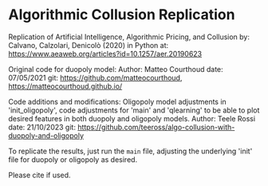 # Algorithmic Collusion Replication

Replication of Artificial Intelligence, Algorithmic Pricing, and Collusion
    by: Calvano, Calzolari, Denicolò (2020) in Python
    at: https://www.aeaweb.org/articles?id=10.1257/aer.20190623

Original code for duopoly model:
    Author: Matteo Courthoud
    date: 07/05/2021
    git: https://github.com/matteocourthoud, https://matteocourthoud.github.io/

Code additions and modifications:
Oligopoly model adjustments in 'init_oligopoly', code adjustments for 'main' and 'qlearning' to be able to plot desired features in both duopoly and oligopoly models.
    Author: Teele Rossi
    date: 21/10/2023
    git: https://github.com/teeross/algo-collusion-with-duopoly-and-oligopoly

To replicate the results, just run the `main` file, adjusting the underlying 'init' file for duopoly or oligopoly as desired.

Please cite if used.
